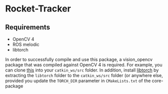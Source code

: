 # Rocket-Tracker

## Requirements

- OpenCV 4
- ROS melodic
- libtorch

In order to successfully compile and use this package, a vision_opencv package that was compiled against OpenCV 4 is required. For example, you can clone [this](https://github.com/DavidBaldsiefen/vision_opencv) into your `catkin_ws/src` folder. In addition, install [libtorch](https://pytorch.org/get-started/locally/) by extracting the `libtorch` folder to the `catkin_ws/src` folder (or anywhere else, provided you update the `TORCH_DIR` parameter in `CMakeLists.txt` of the core-package
